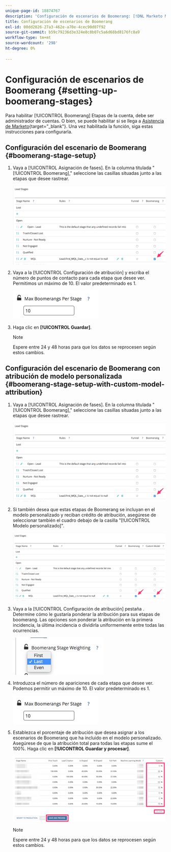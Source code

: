 ```yaml
---
unique-page-id: 18874767
description: 'Configuración de escenarios de Boomerang: [!DNL Marketo Measure] - Documentación del producto'
title: Configuración de escenarios de Boomerang
exl-id: 00dd2826-27a3-462e-a70e-4cec90d07f92
source-git-commit: b59c79236d3e324e8c8b07c5a6d68bd8176fc8a9
workflow-type: tm+mt
source-wordcount: '298'
ht-degree: 0%

---
```


# Configuración de escenarios de Boomerang {#setting-up-boomerang-stages}

Para habilitar [!UICONTROL Boomerang] Etapas de la cuenta, debe ser administrador de cuentas. O bien, se puede habilitar si se llega a [Asistencia de Marketo](https://nation.marketo.com/t5/support/ct-p/Support){target="_blank"}. Una vez habilitada la función, siga estas instrucciones para configurarla.

## Configuración del escenario de Boomerang {#boomerang-stage-setup}

1. Vaya a [!UICONTROL Asignación de fases]. En la columna titulada &quot;[!UICONTROL Boomerang],&quot; seleccione las casillas situadas junto a las etapas que desee rastrear.

   ![](assets/1-2.png)

1. Vaya a la [!UICONTROL Configuración de atribución] y escriba el número de puntos de contacto para cada etapa que desee ver. Permitimos un máximo de 10. El valor predeterminado es 1.

   ![](assets/2-2.png)

1. Haga clic en **[!UICONTROL Guardar]**.

   >[!NOTE]
   >
   >Espere entre 24 y 48 horas para que los datos se reprocesen según estos cambios.

## Configuración del escenario de Boomerang con atribución de modelo personalizada {#boomerang-stage-setup-with-custom-model-attribution}

1. Vaya a [!UICONTROL Asignación de fases]. En la columna titulada &quot;[!UICONTROL Boomerang],&quot; seleccione las casillas situadas junto a las etapas que desee rastrear.

   ![](assets/3-1.png)

1. Si también desea que estas etapas de Boomerang se incluyan en el modelo personalizado y reciban crédito de atribución, asegúrese de seleccionar también el cuadro debajo de la casilla &quot;[!UICONTROL Modelo personalizado]&quot;.

   ![](assets/4-1.png)

1. Vaya a la [!UICONTROL Configuración de atribución] pestaña . Determine cómo le gustaría ponderar la atribución para sus etapas de boomerang. Las opciones son ponderar la atribución en la primera incidencia, la última incidencia o dividirla uniformemente entre todas las ocurrencias.

   ![](assets/5-1.png)

1. Introduzca el número de apariciones de cada etapa que desee ver. Podemos permitir un máximo de 10. El valor predeterminado es 1.

   ![](assets/6-1.png)

1. Establezca el porcentaje de atribución que desea asignar a los escenarios de Boomerang que ha incluido en el modelo personalizado. Asegúrese de que la atribución total para todas las etapas sume el 100%. Haga clic en **[!UICONTROL Guardar y procesar]**.

   ![](assets/7-1.png)

   >[!NOTE]
   >
   >Espere entre 24 y 48 horas para que los datos se reprocesen según estos cambios.

